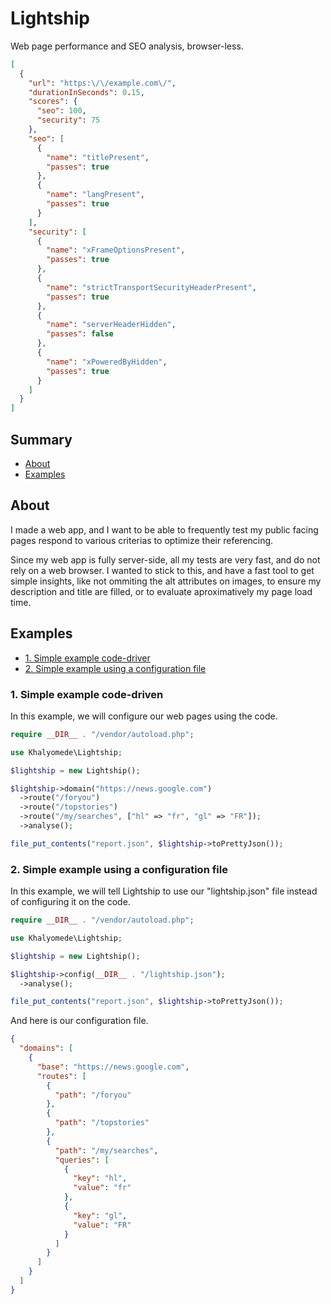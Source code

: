 # Lightship

Web page performance and SEO analysis, browser-less.

```json
[
  {
    "url": "https:\/\/example.com\/",
    "durationInSeconds": 0.15,
    "scores": {
      "seo": 100,
      "security": 75
    },
    "seo": [
      {
        "name": "titlePresent",
        "passes": true
      },
      {
        "name": "langPresent",
        "passes": true
      }
    ],
    "security": [
      {
        "name": "xFrameOptionsPresent",
        "passes": true
      },
      {
        "name": "strictTransportSecurityHeaderPresent",
        "passes": true
      },
      {
        "name": "serverHeaderHidden",
        "passes": false
      },
      {
        "name": "xPoweredByHidden",
        "passes": true
      }
    ]
  }
]
```

## Summary

- [About](#about)
- [Examples](#examples)

## About

I made a web app, and I want to be able to frequently test my public facing pages respond to various criterias to optimize their referencing.

Since my web app is fully server-side, all my tests are very fast, and do not rely on a web browser. I wanted to stick to this, and have a fast tool to get simple insights, like not ommiting the alt attributes on images, to ensure my description and title are filled, or to evaluate aproximatively my page load time.

## Examples

- [1. Simple example code-driver](#1-simple-example-code-driven)
- [2. Simple example using a configuration file](#2-simple-example-using-a-configuration-file)

### 1. Simple example code-driven

In this example, we will configure our web pages using the code.

```php
require __DIR__ . "/vendor/autoload.php";

use Khalyomede\Lightship;

$lightship = new Lightship();

$lightship->domain("https://news.google.com")
  ->route("/foryou")
  ->route("/topstories")
  ->route("/my/searches", ["hl" => "fr", "gl" => "FR"]);
  ->analyse();

file_put_contents("report.json", $lightship->toPrettyJson());
```

### 2. Simple example using a configuration file

In this example, we will tell Lightship to use our "lightship.json" file instead of configuring it on the code.

```php
require __DIR__ . "/vendor/autoload.php";

use Khalyomede\Lightship;

$lightship = new Lightship();

$lightship->config(__DIR__ . "/lightship.json");
  ->analyse();

file_put_contents("report.json", $lightship->toPrettyJson());
```

And here is our configuration file.

```json
{
  "domains": [
    {
      "base": "https://news.google.com",
      "routes": [
        {
          "path": "/foryou"
        },
        {
          "path": "/topstories"
        },
        {
          "path": "/my/searches",
          "queries": [
            {
              "key": "hl",
              "value": "fr"
            },
            {
              "key": "gl",
              "value": "FR"
            }
          ]
        }
      ]
    }
  ]
}
```
